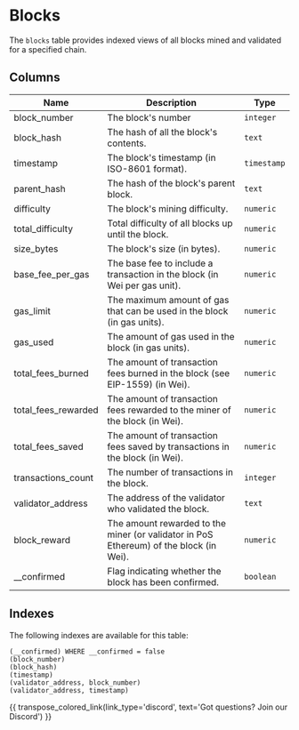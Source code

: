 # Blocks

The `blocks` table provides indexed views of all blocks mined and validated for a specified chain.

## Columns
| Name                | Description                                                                 | Type        |
| --------- | --------- | --------------------------------------------------------------------------- |
| block_number | The block's number | `integer` |
| block_hash | The hash of all the block's contents. | `text` |
| timestamp | The block's timestamp (in ISO-8601 format). | `timestamp` |
| parent_hash | The hash of the block's parent block. | `text` |
| difficulty | The block's mining difficulty. | `numeric` |
| total_difficulty | Total difficulty of all blocks up until the block. | `numeric` |
| size_bytes | The block's size (in bytes). | `numeric` |
| base_fee_per_gas | The base fee to include a transaction in the block (in Wei per gas unit). | `numeric` |
| gas_limit | The maximum amount of gas that can be used in the block (in gas units). | `numeric` |
| gas_used | The amount of gas used in the block (in gas units). | `numeric` |
| total_fees_burned | The amount of transaction fees burned in the block (see EIP-1559) (in Wei). | `numeric` |
| total_fees_rewarded | The amount of transaction fees rewarded to the miner of the block (in Wei). | `numeric` |
| total_fees_saved | The amount of transaction fees saved by transactions in the block (in Wei). | `numeric` |
| transactions_count | The number of transactions in the block. | `integer` |
| validator_address | The address of the validator who validated the block. | `text` |
| block_reward | The amount rewarded to the miner (or validator in PoS Ethereum) of the block (in Wei). | `numeric` |
| __confirmed | Flag indicating whether the block has been confirmed. | `boolean` |


## Indexes
The following indexes are available for this table:
```
(__confirmed) WHERE __confirmed = false
(block_number)
(block_hash)
(timestamp)
(validator_address, block_number)
(validator_address, timestamp)
```

{{ transpose_colored_link(link_type='discord', text='Got questions?  Join our Discord') }}
